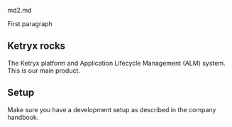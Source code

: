 md2.md

First paragraph

## Ketryx **rocks**

The Ketryx platform and Application Lifecycle Management (ALM) system. This is our main product.

## Setup

Make sure you have a development setup as described in the company handbook.
